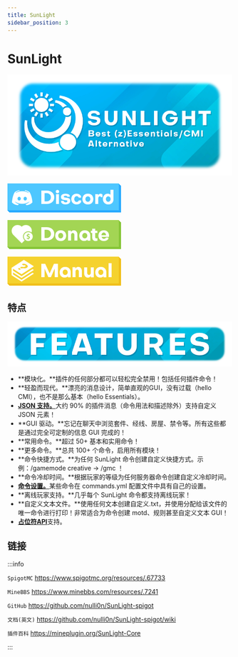 ```yaml
---
title: SunLight
sidebar_position: 3
---
```


# SunLight

![](_images/1.png)

[![](_images/2.png)](https://discord.gg/EwNFGsnGaW)

[![](_images/3.png)](https://ko-fi.com/nightexpress)

[![](_images/4.png)](https://nightexpress.gitbook.io/sunlight)

## 特点

![](_images/5.png)

- **模块化。**插件的任何部分都可以轻松完全禁用！包括任何插件命令！
- **轻盈而现代。**漂亮的消息设计，简单直观的GUI，没有过载（hello CMI），也不是那么基本（hello Essentials）。
- [**JSON 支持。**](https://github.com/nulli0n/NexEngine-spigot/wiki/Language-Config#json-formatting)大约 90% 的插件消息（命令用法和描述除外）支持自定义 JSON 元素！
- **GUI 驱动。**忘记在聊天中浏览套件、经线、房屋、禁令等。所有这些都是通过完全可定制的信息 GUI 完成的！
- **常用命令。**超过 50+ 基本和实用命令！
- **更多命令。**总共 100+ 个命令，启用所有模块！
- **命令快捷方式。**为任何 SunLight 命令创建自定义快捷方式。示例：/gamemode creative -> /gmc ！
- **命令冷却时间。**根据玩家的等级为任何服务器命令创建自定义冷却时间。
- [**命令设置。**](https://github.com/nulli0n/SunLight-spigot/wiki/Commands#-commands-config)某些命令在 commands.yml 配置文件中具有自己的设置。
- **离线玩家支持。**几乎每个 SunLight 命令都支持离线玩家！
- **自定义文本文件。**使用任何文本创建自定义.txt，并使用分配给该文件的唯一命令进行打印！非常适合为命令创建 motd、规则甚至自定义文本 GUI！
- [**占位符API**](https://github.com/nulli0n/SunLight-spigot/wiki/PlaceholderAPI)支持。

## 链接

:::info

`SpigotMC` https://www.spigotmc.org/resources/.67733

`MineBBS` https://www.minebbs.com/resources/.7241

`GitHub` https://github.com/nulli0n/SunLight-spigot

`文档(英文)` https://github.com/nulli0n/SunLight-spigot/wiki

`插件百科` https://mineplugin.org/SunLight-Core

:::
